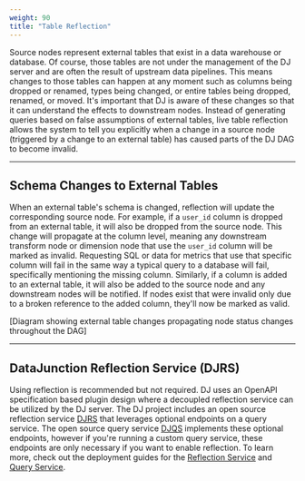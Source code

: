 ```yaml
---
weight: 90
title: "Table Reflection"
---
```


Source nodes represent external tables that exist in a data warehouse or database. Of course, those tables are not under the management
of the DJ server and are often the result of upstream data pipelines. This means changes to those tables can happen at any moment such as columns
being dropped or renamed, types being changed, or entire tables being dropped, renamed, or moved. It's important that DJ is aware of these changes
so that it can understand the effects to downstream nodes. Instead of generating queries based on false assumptions of external tables, live table
reflection allows the system to tell you explicitly when a change in a source node (triggered by a change to an external table) has caused parts of
the DJ DAG to become invalid.

---

## Schema Changes to External Tables

When an external table's schema is changed, reflection will update the corresponding source node. For example, if a `user_id` column is dropped
from an external table, it will also be dropped from the source node. This change will propagate at the column level, meaning any downstream
transform node or dimension node that use the `user_id` column will be marked as invalid. Requesting SQL or data for metrics that use that specific
column will fail in the same way a typical query to a database will fail, specifically mentioning the missing column. Similarly, if a column is added
to an external table, it will also be added to the source node and any downstream nodes will be notified. If nodes exist that were invalid only due to
a broken reference to the added column, they'll now be marked as valid.

[Diagram showing external table changes propagating node status changes throughout the DAG]

---

## DataJunction Reflection Service (DJRS)

Using reflection is recommended but not required. DJ uses an OpenAPI specification based plugin design where a decoupled reflection service can be
utilized by the DJ server. The DJ project includes an open source reflection service [DJRS](https://github.com/DataJunction/djrs) that leverages
optional endpoints on a query service. The open source query service [DJQS](https://github.com/DataJunction/djqs) implements these optional endpoints,
however if you're running a custom query service, these endpoints are only necessary if you want to enable reflection. To learn more, check out the
deployment guides for the [Reflection Service](../deploying-dj/reflection-service/) and
[Query Service](../deploying-dj/query-service/).
